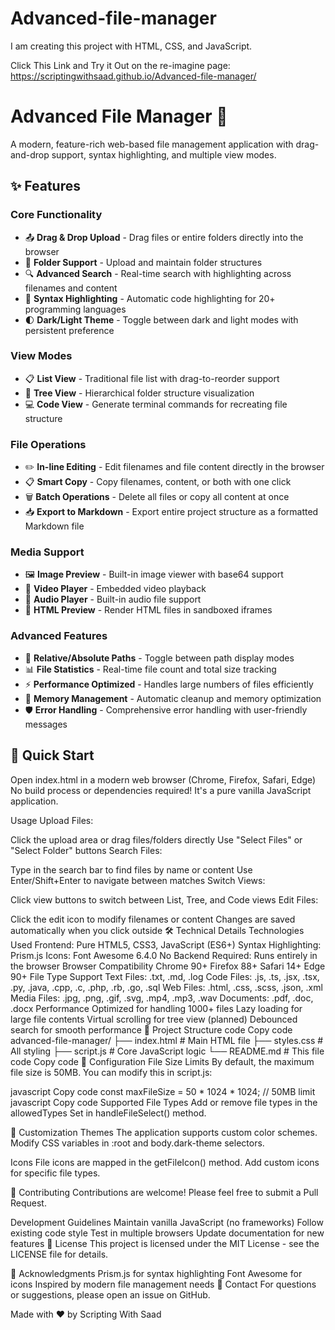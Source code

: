 # Advanced-file-manager
I am creating this project with HTML, CSS, and JavaScript.

Click This Link and Try it Out on the re-imagine page: https://scriptingwithsaad.github.io/Advanced-file-manager/


# Advanced File Manager 📁

A modern, feature-rich web-based file management application with drag-and-drop support, syntax highlighting, and multiple view modes.

## ✨ Features

### Core Functionality
- 📤 **Drag & Drop Upload** - Drag files or entire folders directly into the browser
- 📁 **Folder Support** - Upload and maintain folder structures
- 🔍 **Advanced Search** - Real-time search with highlighting across filenames and content
- 🎨 **Syntax Highlighting** - Automatic code highlighting for 20+ programming languages
- 🌓 **Dark/Light Theme** - Toggle between dark and light modes with persistent preference

### View Modes
- 📋 **List View** - Traditional file list with drag-to-reorder support
- 🌲 **Tree View** - Hierarchical folder structure visualization
- 💻 **Code View** - Generate terminal commands for recreating file structure

### File Operations
- ✏️ **In-line Editing** - Edit filenames and file content directly in the browser
- 📋 **Smart Copy** - Copy filenames, content, or both with one click
- 🗑️ **Batch Operations** - Delete all files or copy all content at once
- 📥 **Export to Markdown** - Export entire project structure as a formatted Markdown file

### Media Support
- 🖼️ **Image Preview** - Built-in image viewer with base64 support
- 🎥 **Video Player** - Embedded video playback
- 🎵 **Audio Player** - Built-in audio file support
- 📄 **HTML Preview** - Render HTML files in sandboxed iframes

### Advanced Features
- 🔄 **Relative/Absolute Paths** - Toggle between path display modes
- 📊 **File Statistics** - Real-time file count and total size tracking
- ⚡ **Performance Optimized** - Handles large numbers of files efficiently
- 💾 **Memory Management** - Automatic cleanup and memory optimization
- 🛡️ **Error Handling** - Comprehensive error handling with user-friendly messages

## 🚀 Quick Start


Open index.html in a modern web browser (Chrome, Firefox, Safari, Edge)
No build process or dependencies required! It's a pure vanilla JavaScript application.

Usage
Upload Files:

Click the upload area or drag files/folders directly
Use "Select Files" or "Select Folder" buttons
Search Files:

Type in the search bar to find files by name or content
Use Enter/Shift+Enter to navigate between matches
Switch Views:

Click view buttons to switch between List, Tree, and Code views
Edit Files:

Click the edit icon to modify filenames or content
Changes are saved automatically when you click outside
🛠️ Technical Details
Technologies Used
Frontend: Pure HTML5, CSS3, JavaScript (ES6+)
Syntax Highlighting: Prism.js
Icons: Font Awesome 6.4.0
No Backend Required: Runs entirely in the browser
Browser Compatibility
Chrome 90+
Firefox 88+
Safari 14+
Edge 90+
File Type Support
Text Files: .txt, .md, .log
Code Files: .js, .ts, .jsx, .tsx, .py, .java, .cpp, .c, .php, .rb, .go, .sql
Web Files: .html, .css, .scss, .json, .xml
Media Files: .jpg, .png, .gif, .svg, .mp4, .mp3, .wav
Documents: .pdf, .doc, .docx
Performance
Optimized for handling 1000+ files
Lazy loading for large file contents
Virtual scrolling for tree view (planned)
Debounced search for smooth performance
📁 Project Structure
code
Copy code
advanced-file-manager/
├── index.html          # Main HTML file
├── styles.css         # All styling
├── script.js          # Core JavaScript logic
└── README.md          # This file
code
Copy code
🔧 Configuration
File Size Limits
By default, the maximum file size is 50MB. You can modify this in script.js:

javascript
Copy code
const maxFileSize = 50 * 1024 * 1024; // 50MB limit
javascript
Copy code
Supported File Types
Add or remove file types in the allowedTypes Set in handleFileSelect() method.

🎨 Customization
Themes
The application supports custom color schemes. Modify CSS variables in :root and body.dark-theme selectors.

Icons
File icons are mapped in the getFileIcon() method. Add custom icons for specific file types.

🤝 Contributing
Contributions are welcome! Please feel free to submit a Pull Request.

Development Guidelines
Maintain vanilla JavaScript (no frameworks)
Follow existing code style
Test in multiple browsers
Update documentation for new features
📝 License
This project is licensed under the MIT License - see the LICENSE file for details.

🙏 Acknowledgments
Prism.js for syntax highlighting
Font Awesome for icons
Inspired by modern file management needs
📮 Contact
For questions or suggestions, please open an issue on GitHub.

Made with ❤️ by Scripting With Saad
